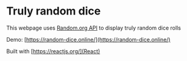 # Truly random dice

This webpage uses [Random.org API](https://random.org) to display truly random dice rolls

Demo: [https://random-dice.online/](https://random-dice.online/)

Built with [https://reactjs.org/](React)

